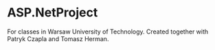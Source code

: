 # ASP.NetProject
For classes in Warsaw University of Technology.
Created together with Patryk Czapla and Tomasz Herman.

